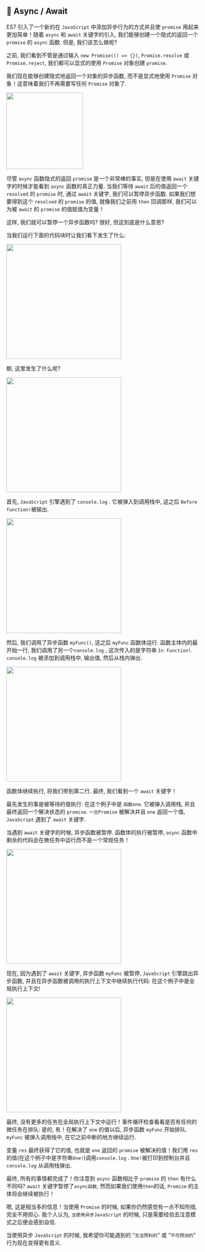 ## 💛 Async / Await

ES7 引入了一个新的在 `JavaScript` 中添加异步行为的方式并且使 `promise` 用起来更加简单！随着 `async` 和 `await` 关键字的引入, 我们能够创建一个隐式的返回一个 `promise` 的 `async` 函数. 但是, 我们该怎么做呢? 

之前, 我们看到不管是通过输入 `new Promise(() => {})`, `Promise.resolve` 或 `Promise.reject`, 我们都可以显式的使用 `Promise` 对象创建 `promise`. 

我们现在能够创建隐式地返回一个对象的异步函数, 而不是显式地使用 `Promise` 对象！这意味着我们不再需要写任何 `Promise` 对象了. 

<img src="../../images/promise/23.png" height="200">

尽管 `async` 函数隐式的返回 `promise` 是一个非常棒的事实, 但是在使用 `await` 关键字的时候才能看到 `async` 函数的真正力量. 当我们等待 `await` 后的值返回一个 `resolved` 的 `promise` 时, 通过 `await` 关键字, 我们可以暂停异步函数. 如果我们想要得到这个 `resolved` 的 `promise` 的值, 就像我们之前用 `then` 回调那样, 我们可以为被 `await` 的 `promise` 的值赋值为变量！

这样, 我们就可以暂停一个异步函数吗? 很好, 但这到底是什么意思? 

当我们运行下面的代码块时让我们看下发生了什么: 

<img src="../../images/promise/24.gif" height="300">

额, 这里发生了什么呢? 

<img src="../../images/promise/25.webp" height="300">


首先, `JavaScript` 引擎遇到了 `console.log` . 它被弹入到调用栈中, 这之后 `Before function!`被输出. 

<img src="../../images/promise/26.gif" height="300">

然后, 我们调用了异步函数 `myFunc()`, 这之后 `myFunc` 函数体运行. 函数主体内的最开始一行, 我们调用了另一个`console.log` , 这次传入的是字符串 `In function!`. `console.log` 被添加到调用栈中, 输出值, 然后从栈内弹出. 

<img src="../../images/promise/27.png" height="300">

函数体继续执行, 将我们带到第二行. 最终, 我们看到一个 `await` 关键字！

最先发生的事是被等待的值执行: 在这个例子中是 `函数one`. 它被弹入调用栈, 并且最终返回一个解决状态的 `promise`. `一旦Promise` 被解决并且 `one` 返回一个值, `JavaScript` 遇到了 `await` 关键字. 

当遇到 `await` 关键字的时候, 异步函数被暂停. 函数体的执行被暂停, `async` 函数中剩余的代码会在微任务中运行而不是一个常规任务！

<img src="../../images/promise/28.gif" height="300">

现在, 因为遇到了 `await` 关键字, 异步函数 `myFunc` 被暂停, `JavaScript` 引擎跳出异步函数, 并且在异步函数被调用的执行上下文中继续执行代码: 在这个例子中是全局执行上下文!

<img src="../../images/promise/29.gif" height="300">

最终, 没有更多的任务在全局执行上下文中运行！事件循环检查看看是否有任何的微任务在排队: 是的, 有！在解决了 `one` 的值以后, 异步函数 `myFunc` 开始排队. `myFunc` 被弹入调用栈中, 在它之前中断的地方继续运行. 

变量 `res` 最终获得了它的值, 也就是 `one` 返回的 `promise` 被解决的值！我们用 `res` 的值(在这个例子中是字符串`One!`)调用`console.log` . `One!`被打印到控制台并且`console.log` 从调用栈弹出. 

最终, 所有的事情都完成了！你注意到 `async` 函数相比于 `promise` 的 `then` 有什么不同吗? `await` 关键字暂停了`async函数`, 然而如果我们使用`then`的话, `Promise` 的主体将会继续被执行！

嗯, 这是相当多的信息！当使用 `Promise` 的时候, 如果你仍然感觉有一点不知所措, 完全不用担心. 我个人认为, `当使用异步JavaScript` 的时候, 只是需要经验去注意模式之后便会感到自信. 

当使用异步 `JavaScript` 的时候, 我希望你可能遇到的 “`无法预料的`” 或 “`不可预测的`” 行为现在变得更有意义.
